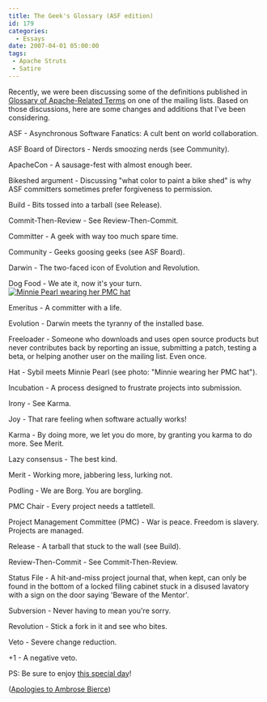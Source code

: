 ```yaml
---
title: The Geek's Glossary (ASF edition)
id: 179
categories:
  - Essays
date: 2007-04-01 05:00:00
tags:
 - Apache Struts
 - Satire
---
```


Recently, we were been discussing some of the definitions published in [Glossary of Apache-Related Terms](http://apache.org/foundation/glossary.html) on one of the mailing lists. Based on those discussions, here are some changes and additions that I've been considering.

ASF - Asynchronous Software Fanatics: A cult bent on world collaboration.

ASF Board of Directors - Nerds smoozing nerds (see Community).

ApacheCon - A sausage-fest with almost enough beer.

Bikeshed argument - Discussing "what color to paint a bike shed" is why ASF committers sometimes prefer forgiveness to permission.

Build - Bits tossed into a tarball (see Release).

Commit-Then-Review - See Review-Then-Commit.

Committer - A geek with way too much spare time.

Community - Geeks goosing geeks (see ASF Board).

Darwin - The two-faced icon of Evolution and Revolution.

Dog Food - We ate it, now it's your turn.
[![Minnie Pearl wearing her PMC hat](http://upload.wikimedia.org/wikipedia/en/thumb/f/f8/Minniepearl.jpg/180px-Minniepearl.jpg)](http://en.wikipedia.org/wiki/Minnie_Pearl)

Emeritus - A committer with a life.

Evolution - Darwin meets the tyranny of the installed base.

Freeloader - Someone who downloads and uses open source products but never contributes back by reporting an issue, submitting a patch, testing a beta, or helping another user on the mailing list. Even once.

Hat - Sybil meets Minnie Pearl (see photo: "Minnie wearing her PMC hat").

Incubation - A process designed to frustrate projects into submission.

Irony - See Karma.

Joy - That rare feeling when software actually works!

Karma - By doing more, we let you do more, by granting you karma to do more. See Merit.

Lazy consensus - The best kind.

Merit - Working more, jabbering less, lurking not.

Podling - We are Borg. You are borgling.

PMC Chair - Every project needs a tattletell.

Project Management Committee (PMC) - War is peace. Freedom is slavery. Projects are managed.

Release - A tarball that stuck to the wall (see Build).

Review-Then-Commit - See Commit-Then-Review.

Status File - A hit-and-miss project journal that, when kept, can only be found in the bottom of a locked filing cabinet stuck in a disused lavatory with a sign on the door saying 'Beware of the Mentor'.

Subversion - Never having to mean you're sorry.

Revolution - Stick a fork in it and see who bites.

Veto - Severe change reduction.

+1 - A negative veto.

PS: Be sure to enjoy [this special day](http://en.wikipedia.org/wiki/April_Fools%27_Day)!

([Apologies to Ambrose Bierce](http://www.alcyone.com/max/lit/devils/))